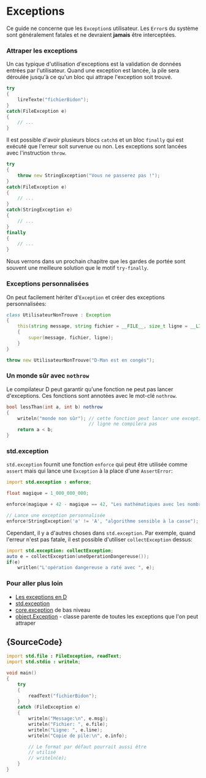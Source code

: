 # Exceptions

Ce guide ne concerne que les `Exception`s utilisateur. Les `Error`s du système sont généralement fatales et ne devraient **jamais** être interceptées.

### Attraper les exceptions

Un cas typique d'utilisation d'exceptions est la validation de données entrées par l'utilisateur. Quand une exception est lancée, la pile sera déroulée jusqu'à ce qu'un bloc qui attrape l'exception soit trouvé.

```d
try
{
    lireTexte("fichierBidon");
}
catch(FileException e)
{
    // ...
}
```

Il est possible d'avoir plusieurs blocs `catch`s et un bloc `finally` qui est exécuté que l'erreur soit survenue ou non. Les exceptions sont lancées avec l'instruction `throw`.

```d
try
{
    throw new StringException("Vous ne passerez pas !");
}
catch(FileException e)
{
    // ...
}
catch(StringException e)
{
    // ...
}
finally
{
    // ...
}
```

Nous verrons dans un prochain chapitre que les gardes de portée sont souvent une meilleure solution que le motif `try-finally`.

### Exceptions personnalisées

On peut facilement hériter d'`Exception` et créer des exceptions personnalisées:

```d
class UtilisateurNonTrouve : Exception
{
    this(string message, string fichier = __FILE__, size_t ligne = __LINE__)
    {
        super(message, fichier, ligne);
    }
}

throw new UtilisateurNonTrouve("D-Man est en congés");
```

### Un monde sûr avec `nothrow`

Le compilateur D peut garantir qu'une fonction ne peut pas lancer d'exceptions. Ces fonctions sont annotées avec le mot-clé `nothrow`.

```d
bool lessThan(int a, int b) nothrow
{
    writeln("monde non sûr"); // cette fonction peut lancer une exception, donc cette
                              // ligne ne compilera pas
    return a < b;
}
```

### std.exception

`std.exception` fournit une fonction `enforce` qui peut être utilisée comme `assert` mais qui lance une `Exception` à la place d'une `AssertError`:

```d
import std.exception : enforce;

float magique = 1_000_000_000;

enforce(magique + 42 - magique == 42, "Les mathématiques avec les nombres à virgule flottante sont marrantes");

// Lance une exception personnalisée
enforce!StringException('a' != 'A', "algorithme sensible à la casse");
```

Cependant, il y a d'autres choses dans `std.exception`. Par exemple, quand l'erreur n'est pas fatale, il est possible d'utiliser `collectException` dessus:

```d
import std.exception: collectException;
auto e = collectException(uneOperationDangereuse());
if(e)
    writlen("L'opération dangereuse a raté avec ", e);
```

### Pour aller plus loin

- [Les exceptions en D](https://dlang.org/exception-safe.html)
- [std.exception](https://dlang.org/phobos/std_exception.html)
- [core.exception](https://dlang.org/phobos/core_exception.html) de bas niveau
- [object.Exception](https://dlang.org/library/object/exception.html) - classe parente de toutes les exceptions que l'on peut attraper

## {SourceCode}

```d
import std.file : FileException, readText;
import std.stdio : writeln;

void main()
{
    try
    {
        readText("fichierBidon");
    }
    catch (FileException e)
    {
		writeln("Message:\n", e.msg);
		writeln("Fichier: ", e.file);
		writeln("Ligne: ", e.line);
		writeln("Copie de pile:\n", e.info);

        // Le format par défaut pourrait aussi être
        // utilisé
        // writeln(e);
    }
}
```
